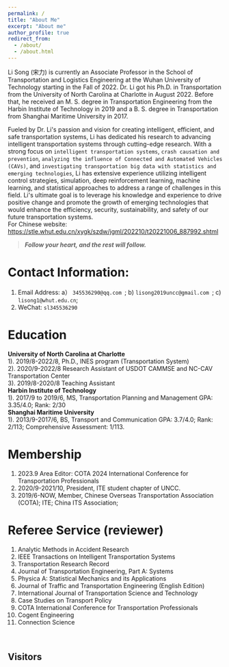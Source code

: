 ```yaml
---
permalink: /
title: "About Me"
excerpt: "About me"
author_profile: true
redirect_from: 
  - /about/
  - /about.html
---
```

Li Song (宋力) is currently an Associate Professor in the School of Transportation and Logistics Engineering at the Wuhan University of Technology starting in the Fall of 2022. Dr. Li got his Ph.D. in Transportation from the University of North Carolina at Charlotte in August 2022. Before that, he received an M. S. degree in Transportation Engineering from the Harbin Institute of Technology in 2019 and a B. S. degree in Transportation from Shanghai Maritime University in 2017. <br>

Fueled by Dr. Li's passion and vision for creating intelligent, efficient, and safe transportation systems, Li has dedicated his research to advancing intelligent transportation systems through cutting-edge research. With a strong focus on `intelligent transportation systems`, `crash causation and prevention`, `analyzing the influence of Connected and Automated Vehicles (CAVs)`, and `investigating transportation big data with statistics and emerging technologies`, Li has extensive experience utilizing intelligent control strategies, simulation, deep reinforcement learning, machine learning, and statistical approaches to address a range of challenges in this field. Li's ultimate goal is to leverage his knowledge and experience to drive positive change and promote the growth of emerging technologies  that would enhance the efficiency, security, sustainability, and safety of our future transportation systems.<br>
For Chinese website: <https://stle.whut.edu.cn/xygk/szdw/jgml/202210/t20221006_887992.shtml>

> <i> <b> Follow your heart, and the rest will follow. </b> </i>

Contact Information:
======
1. Email Address: a） `345536290@qq.com `; b) `lisong2019uncc@gmail.com `; c) `lisong1@whut.edu.cn`; <br>
1. WeChat:  `sl345536290 `<br>

Education 
======
**University of North Carolina at Charlotte**<br>
1). 2019/8-2022/8, Ph.D., INES program (Transportation System) <br>
2). 2020/9-2022/8 Research Assistant of USDOT CAMMSE and NC-CAV Transportation Center<br>
3). 2019/8-2020/8 Teaching Assistant<br>
**Harbin Institute of Technology**<br>
1). 2017/9 to 2019/6, MS, Transportation Planning and Management
GPA: 3.35/4.0; Rank: 2/30<br>
**Shanghai Maritime University**<br>
1). 2013/9-2017/6, BS, Transport and Communication 
GPA: 3.7/4.0; Rank: 2/113; Comprehensive Assessment: 1/113.

Membership
======
1. 2023.9 Area Editor: COTA 2024 International Conference for Transportation Professionals
2. 2020/9-2021/10, President, ITE student chapter of UNCC.
1. 2019/6-NOW, Member, Chinese Overseas Transportation Association (COTA); ITE; China ITS Association;

Referee Service (reviewer)
======
1. Analytic Methods in Accident Research
2. IEEE Transactions on Intelligent Transportation Systems
3. Transportation Research Record 
4. Journal of Transportation Engineering, Part A: Systems 
5. Physica A: Statistical Mechanics and its Applications
6. Journal of Traffic and Transportation Engineering (English Edition) 
7. International Journal of Transportation Science and Technology
8. Case Studies on Transport Policy 
9. COTA International Conference for Transportation Professionals 
10. Cogent Engineering 
11. Connection Science  
<br> 

Visitors
------
<!--<script type="text/javascript" src="//rf.revolvermaps.com/0/0/7.js?i=5xudi87gfgs&amp;m=0&amp;c=00fff6&amp;cr1=ff0000&amp;br=5&amp;lo=84&amp;oo=51&amp;sx=0" async="async">
 -->
<script type='text/javascript' id='clustrmaps' src='//cdn.clustrmaps.com/map_v2.js?cl=ffffff&w=500&t=tt&d=A_MFnXG1cd5Ja-UHFqbpPt-pyzARX2TcNwZIP_26HIk'></script>

